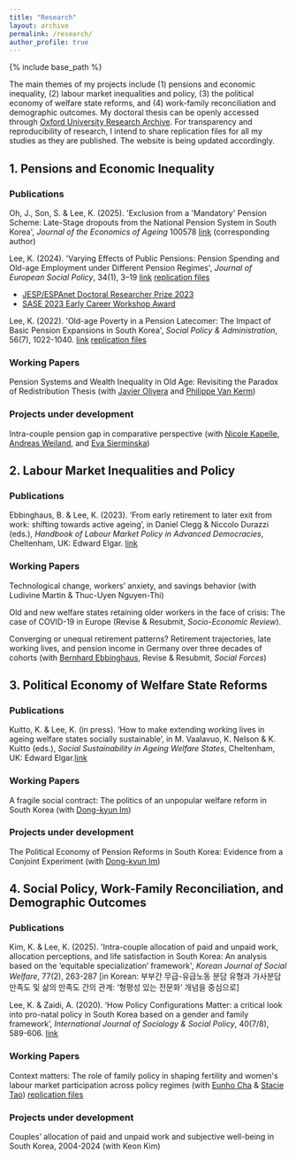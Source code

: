 ```yaml
---
title: "Research"
layout: archive
permalink: /research/
author_profile: true
---
```

{% include base_path %}

The main themes of my projects include (1) pensions and economic inequality, (2) labour market inequalities and policy, (3) the political economy of welfare state reforms, and (4) work-family reconciliation and demographic outcomes.
My doctoral thesis can be openly accessed through [Oxford University Research Archive](https://ora.ox.ac.uk/objects/uuid:9b64014a-4796-4150-b772-40f323fb2ce1).
For transparency and reproducibility of research, I intend to share replication files for all my studies as they are published. The website is being updated accordingly. 

## 1. Pensions and Economic Inequality

### Publications
Oh, J., Son, S. & Lee, K. (2025). 'Exclusion from a 'Mandatory' Pension Scheme: Late-Stage dropouts from the National Pension System in South Korea', *Journal of the Economics of Ageing* 100578 [link](https://doi.org/10.1016/j.jeoa.2025.100578) (corresponding author)

Lee, K. (2024). 'Varying Effects of Public Pensions: Pension Spending and Old-age Employment under Different Pension Regimes', *Journal of European Social Policy*, 34(1), 3–19 [link](https://doi.org/10.1177/09589287231223391) [replication files](https://github.com/kunlee0910/jesp2024)
- [JESP/ESPAnet Doctoral Researcher Prize 2023](https://espanet.org/)
- [SASE 2023 Early Career Workshop Award](https://sase.org/events/early-career-workshop/)

Lee, K. (2022). 'Old-age Poverty in a Pension Latecomer: The Impact of Basic Pension Expansions in South Korea', *Social Policy & Administration*, 56(7), 1022-1040. [link](https://doi.org/10.1111/spol.12829) [replication files](https://github.com/kunlee0910/spa2022)

### Working Papers
Pension Systems and Wealth Inequality in Old Age: Revisiting the Paradox of Redistribution Thesis (with [Javier Olivera](https://sites.google.com/site/javierolive/) and [Philippe Van Kerm](http://prophil.vankerm.net/))

### Projects under development
Intra-couple pension gap in comparative perspective (with [Nicole Kapelle](https://nkapelle.github.io/), [Andreas Weiland](https://ls.sowi.tu-dortmund.de/en/professorship/team/dr-andreas-weiland/), and [Eva Sierminska](http://www.sierminska.eu/))


## 2. Labour Market Inequalities and Policy

### Publications
Ebbinghaus, B. & Lee, K. (2023). ‘From early retirement to later exit from work: shifting towards active ageing’, in Daniel Clegg & Niccolo Durazzi (eds.), *Handbook of Labour Market Policy in Advanced Democracies*, Cheltenham, UK: Edward Elgar. [link](https://www.elgaronline.com/doi/10.4337/9781800880887.00030)

### Working Papers
Technological change, workers’ anxiety, and savings behavior (with Ludivine Martin & Thuc-Uyen Nguyen-Thi)

Old and new welfare states retaining older workers in the face of crisis: The case of COVID-19 in Europe (Revise & Resubmit, *Socio-Economic Review*).

Converging or unequal retirement patterns? Retirement trajectories, late working lives, and pension income in Germany over three decades of cohorts (with [Bernhard Ebbinghaus](https://ebbinghaus.blog/), Revise & Resubmit, *Social Forces*)

## 3. Political Economy of Welfare State Reforms

### Publications
Kuitto, K. & Lee, K. (in press). ‘How to make extending working lives in ageing welfare states socially sustainable’, in M. Vaalavuo, K. Nelson & K. Kuitto (eds.), *Social Sustainability in Ageing Welfare States*, Cheltenham, UK: Edward Elgar.[link](https://www.elgaronline.com/edcollchap-oa/book/9781035318377/chapter7.xml)

### Working Papers
A fragile social contract: The politics of an unpopular welfare reform in South Korea (with [Dong-kyun Im](https://sociology.snu.ac.kr/en/snu__professor/im-dong-kyun/))

### Projects under development
The Political Economy of Pension Reforms in South Korea: Evidence from a Conjoint Experiment (with [Dong-kyun Im](https://sociology.snu.ac.kr/en/snu__professor/im-dong-kyun/))


## 4. Social Policy, Work-Family Reconciliation, and Demographic Outcomes

### Publications
Kim, K. & Lee, K. (2025). 'Intra-couple allocation of paid and unpaid work, allocation perceptions, and life satisfaction in South Korea: An analysis based on the ‘equitable specialization’ framework', *Korean Journal of Social Welfare*, 77(2), 263-287 [in Korean: 부부간 무급-유급노동 분담 유형과
가사분담 만족도 및 삶의 만족도 간의 관계: ‘형평성 있는 전문화’ 개념을 중심으로]

Lee, K. & Zaidi, A. (2020). ‘How Policy Configurations Matter: a critical look into pro-natal policy in South Korea based on a gender and family framework’, *International Journal of Sociology & Social Policy*, 40(7/8), 589-606. [link](https://doi.org/10.1108/IJSSP-12-2019-0260)

### Working Papers
Context matters: The role of family policy in shaping fertility and women's labour market participation across policy regimes (with [Eunho Cha](https://cprc.columbia.edu/directory/eunho-cha) & [Stacie Tao](https://chinacenter.socialwork.columbia.edu/people/stacie-tao)) [replication files](https://figshare.com/articles/dataset/cha_tao_lee_2024_dta/27018400)

### Projects under development
Couples’ allocation of paid and unpaid work and subjective well-being in South Korea, 2004-2024 (with Keon Kim)
